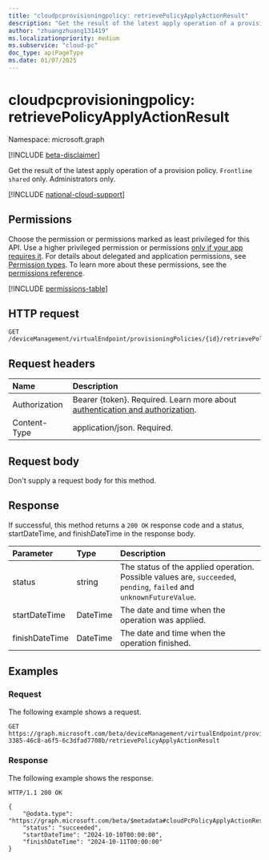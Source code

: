 ```yaml
---
title: "cloudpcprovisioningpolicy: retrievePolicyApplyActionResult"
description: "Get the result of the latest apply operation of a provision policy. `Frontline shared` only. Administrators only."
author: "zhuangzhuang131419"
ms.localizationpriority: medium
ms.subservice: "cloud-pc"
doc_type: apiPageType
ms.date: 01/07/2025
---
```


# cloudpcprovisioningpolicy: retrievePolicyApplyActionResult

Namespace: microsoft.graph

[!INCLUDE [beta-disclaimer](../../includes/beta-disclaimer.md)]

Get the result of the latest apply operation of a provision policy. `Frontline shared` only. Administrators only.

[!INCLUDE [national-cloud-support](../../includes/global-us.md)]

## Permissions

Choose the permission or permissions marked as least privileged for this API. Use a higher privileged permission or permissions [only if your app requires it](/graph/permissions-overview#best-practices-for-using-microsoft-graph-permissions). For details about delegated and application permissions, see [Permission types](/graph/permissions-overview#permission-types). To learn more about these permissions, see the [permissions reference](/graph/permissions-reference).

<!-- { "blockType": "permissions", "name": "cloudpcprovisioningpolicy-retrievePolicyApplyActionResult" } -->
[!INCLUDE [permissions-table](../includes/permissions/cloudpcprovisioningpolicy-retrievePolicyApplyActionResult-permissions.md)]

## HTTP request

<!-- {
  "blockType": "ignored"
}
-->

``` http
GET /deviceManagement/virtualEndpoint/provisioningPolicies/{id}/retrievePolicyApplyActionResult
```

## Request headers

|Name|Description|
|:---|:---|
|Authorization|Bearer {token}. Required. Learn more about [authentication and authorization](/graph/auth/auth-concepts).|
|Content-Type|application/json. Required.|

## Request body

Don't supply a request body for this method.

## Response

If successful, this method returns a `200 OK` response code and a status, startDateTime, and finishDateTime in the response body.

|Parameter|Type|Description|
|:---|:---|:---|
|status|string|The status of the applied operation. Possible values are, `succeeded`, `pending`, `failed` and `unknownFutureValue`.|
|startDateTime|DateTime|The date and time when the operation was applied.|
|finishDateTime|DateTime|The date and time when the operation finished.|

## Examples

### Request

The following example shows a request.

<!-- {
  "blockType": "request",
  "name": "cloudpcprovisioningpolicy-retrievePolicyApplyActionResult"
}
-->

``` http
GET https://graph.microsoft.com/beta/deviceManagement/virtualEndpoint/provisioningPolicies/b0c2d35f-3385-46c8-a6f5-6c3dfad7708b/retrievePolicyApplyActionResult
```

### Response

The following example shows the response.

<!-- {
  "blockType": "response",
  "truncated": true,
  "@odata.type": "microsoft.graph.cloudPcPolicyApplyActionResult"
}
-->

``` http
HTTP/1.1 200 OK

{
    "@odata.type": "https://graph.microsoft.com/beta/$metadata#cloudPcPolicyApplyActionResult",
    "status": "succeeded",
    "startDateTime": "2024-10-10T00:00:00",
    "finishDateTime": "2024-10-11T00:00:00"
}
```
